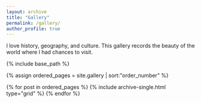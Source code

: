 ```yaml
---
layout: archive
title: "Gallery"
permalink: /gallery/
author_profile: true
---
```


I love history, geography, and culture. This gallery records the beauty of the world where I had chances to visit.

<nbsp>

{% include base_path %}

{% assign ordered_pages = site.gallery | sort:"order_number" %}

{% for post in ordered_pages %}
  {% include archive-single.html type="grid" %}
{% endfor %}
